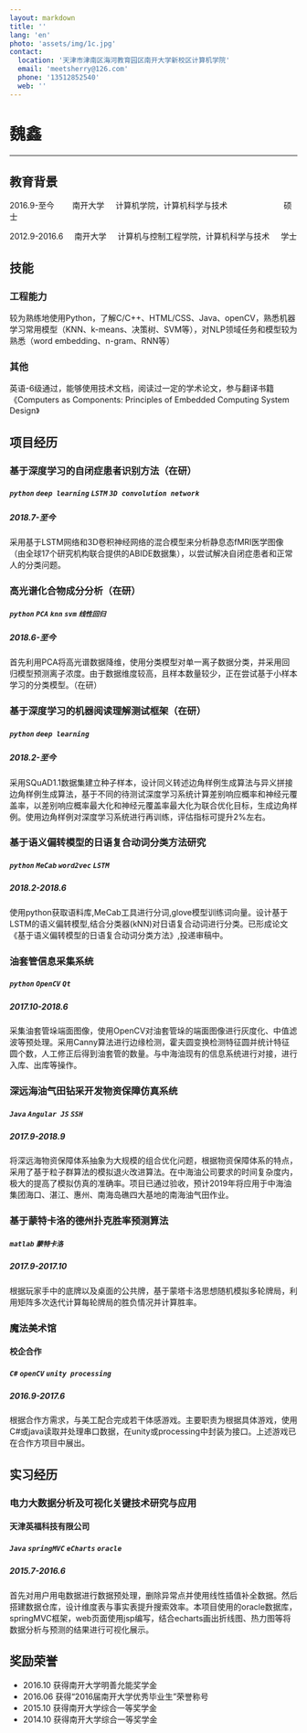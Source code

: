 ```yaml
---
layout: markdown
title: ''
lang: 'en'
photo: 'assets/img/1c.jpg'
contact:
  location: '天津市津南区海河教育园区南开大学新校区计算机学院'
  email: 'meetsherry@126.com'
  phone: '13512852540'
  web: ''
---
```


# 魏鑫

-----------

## 教育背景
2016.9-至今&nbsp;&nbsp;&nbsp;&nbsp;&nbsp;&nbsp;&nbsp;
南开大学&nbsp;&nbsp;&nbsp;&nbsp;
计算机学院，计算机科学与技术&nbsp;&nbsp;&nbsp;&nbsp;&nbsp;&nbsp;&nbsp;&nbsp;&nbsp;&nbsp;&nbsp;&nbsp;&nbsp;&nbsp;&nbsp;&nbsp;&nbsp;&nbsp;&nbsp;&nbsp;&nbsp;&nbsp;&nbsp;&nbsp;
硕士

2012.9-2016.6&nbsp;&nbsp;&nbsp;&nbsp;
南开大学&nbsp;&nbsp;&nbsp;&nbsp;
计算机与控制工程学院，计算机科学与技术&nbsp;&nbsp;&nbsp;&nbsp;
学士


## 技能

### 工程能力
  较为熟练地使用Python，了解C/C++、HTML/CSS、Java、openCV，熟悉机器学习常用模型（KNN、k-means、决策树、SVM等），对NLP领域任务和模型较为熟悉（word embedding、n-gram、RNN等）

### 其他
  英语-6级通过，能够使用技术文档，阅读过一定的学术论文，参与翻译书籍《Computers as Components: Principles of Embedded Computing System Design》


## 项目经历

### 基于深度学习的自闭症患者识别方法（在研）
##### `python`  `deep learning` `LSTM` `3D convolution network`
##### 2018.7-至今
采用基于LSTM网络和3D卷积神经网络的混合模型来分析静息态fMRI医学图像（由全球17个研究机构联合提供的ABIDE数据集），以尝试解决自闭症患者和正常人的分类问题。

### 高光谱化合物成分分析（在研）
##### `python` `PCA` `knn` `svm` `线性回归` 
##### 2018.6-至今
首先利用PCA将高光谱数据降维，使用分类模型对单一离子数据分类，并采用回归模型预测离子浓度。由于数据维度较高，且样本数量较少，正在尝试基于小样本学习的分类模型。（在研）

### 基于深度学习的机器阅读理解测试框架（在研）
##### `python`  `deep learning`
##### 2018.2-至今
采用SQuAD1.1数据集建立种子样本，设计同义转述边角样例生成算法与异义拼接边角样例生成算法，基于不同的待测试深度学习系统计算差别响应概率和神经元覆盖率，以差别响应概率最大化和神经元覆盖率最大化为联合优化目标，生成边角样例。使用边角样例对深度学习系统进行再训练，评估指标可提升2%左右。


### 基于语义偏转模型的日语复合动词分类方法研究
##### `python` `MeCab` `word2vec` `LSTM`
##### 2018.2-2018.6
使用python获取语料库,MeCab工具进行分词,glove模型训练词向量。设计基于LSTM的语义偏转模型,结合分类器(kNN)对日语复合动词进行分类。已形成论文《基于语义偏转模型的日语复合动词分类方法》,投递审稿中。

### 油套管信息采集系统
##### `python` `OpenCV` `Qt`
##### 2017.10-2018.6
采集油套管垛端面图像，使用OpenCV对油套管垛的端面图像进行灰度化、中值滤波等预处理。采用Canny算法进行边缘检测，霍夫圆变换检测特征圆并统计特征圆个数，人工修正后得到油套管的数量。与中海油现有的信息系统进行对接，进行入库、出库等操作。

### 深远海油气田钻采开发物资保障仿真系统
##### `Java` `Angular JS` `SSH`
##### 2017.9-2018.9
将深远海物资保障体系抽象为大规模的组合优化问题，根据物资保障体系的特点，采用了基于粒子群算法的模拟退火改进算法。在中海油公司要求的时间复杂度内，极大的提高了模拟仿真的准确率。项目已通过验收，预计2019年将应用于中海油集团海口、湛江、惠州、南海岛礁四大基地的南海油气田作业。

### 基于蒙特卡洛的德州扑克胜率预测算法
##### `matlab` `蒙特卡洛`
##### 2017.9-2017.10
根据玩家手中的底牌以及桌面的公共牌，基于蒙塔卡洛思想随机模拟多轮牌局，利用矩阵多次迭代计算每轮牌局的胜负情况并计算胜率。

### 魔法美术馆
#### 校企合作
##### `C#` `openCV` `unity`  `processing` 
##### 2016.9-2017.6
根据合作方需求，与美工配合完成若干体感游戏。主要职责为根据具体游戏，使用C#或java读取并处理串口数据，在unity或processing中封装为接口。上述游戏已在合作方项目中展出。

## 实习经历
### 电力大数据分析及可视化关键技术研究与应用
#### 天津英福科技有限公司
##### `Java` `springMVC` `eCharts` `oracle`
##### 2015.7-2016.6
首先对用户用电数据进行数据预处理，删除异常点并使用线性插值补全数据。然后搭建数据仓库，设计维度表与事实表提升搜索效率。本项目使用的oracle数据库，springMVC框架，web页面使用jsp编写，结合echarts画出折线图、热力图等将数据分析与预测的结果进行可视化展示。

## 奖励荣誉
* 2016.10       获得南开大学明善允能奖学金
* 2016.06       获得“2016届南开大学优秀毕业生”荣誉称号
* 2015.10       获得南开大学综合一等奖学金
* 2014.10       获得南开大学综合一等奖学金

